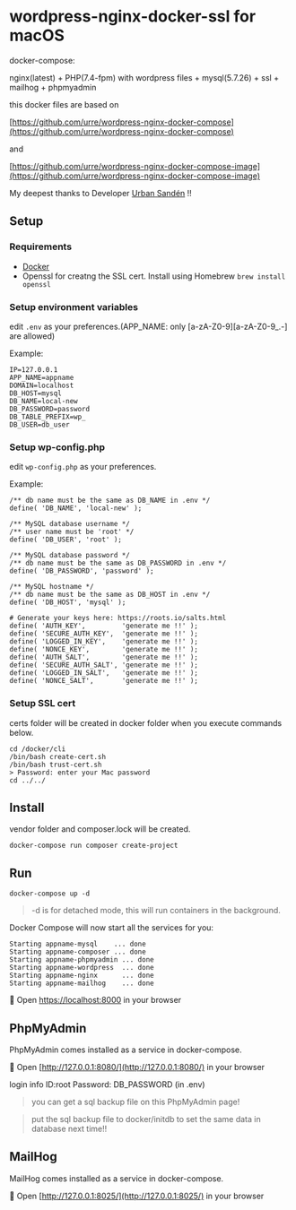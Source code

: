 # wordpress-nginx-docker-ssl for macOS
docker-compose:

nginx(latest) + PHP(7.4-fpm) with wordpress files + mysql(5.7.26) + ssl + mailhog + phpmyadmin

this docker files are based on

[https://github.com/urre/wordpress-nginx-docker-compose](https://github.com/urre/wordpress-nginx-docker-compose)

and

[https://github.com/urre/wordpress-nginx-docker-compose-image](https://github.com/urre/wordpress-nginx-docker-compose-image)

My deepest thanks to Developer [Urban Sandén](https://github.com/urre) !!

## Setup

### Requirements
+ [Docker](https://www.docker.com/get-started)
+ Openssl for creatng the SSL cert. Install using Homebrew `brew install openssl`

### Setup environment variables
edit `.env` as your preferences.(APP_NAME: only [a-zA-Z0-9][a-zA-Z0-9_.-] are allowed)

Example:

```dotenv
IP=127.0.0.1
APP_NAME=appname
DOMAIN=localhost
DB_HOST=mysql
DB_NAME=local-new
DB_PASSWORD=password
DB_TABLE_PREFIX=wp_
DB_USER=db_user

```

### Setup wp-config.php
edit `wp-config.php` as your preferences.

Example:

```wp-config.php
/** db name must be the same as DB_NAME in .env */
define( 'DB_NAME', 'local-new' );

/** MySQL database username */
/** user name must be 'root' */
define( 'DB_USER', 'root' );

/** MySQL database password */
/** db name must be the same as DB_PASSWORD in .env */
define( 'DB_PASSWORD', 'password' );

/** MySQL hostname */
/** db name must be the same as DB_HOST in .env */
define( 'DB_HOST', 'mysql' );

# Generate your keys here: https://roots.io/salts.html
define( 'AUTH_KEY',         'generate me !!' );
define( 'SECURE_AUTH_KEY',  'generate me !!' );
define( 'LOGGED_IN_KEY',    'generate me !!' );
define( 'NONCE_KEY',        'generate me !!' );
define( 'AUTH_SALT',        'generate me !!' );
define( 'SECURE_AUTH_SALT', 'generate me !!' );
define( 'LOGGED_IN_SALT',   'generate me !!' );
define( 'NONCE_SALT',       'generate me !!' );

```

### Setup SSL cert
certs folder will be created in docker folder when you execute commands below.

```shell
cd /docker/cli
/bin/bash create-cert.sh
/bin/bash trust-cert.sh
> Password: enter your Mac password
cd ../../
```

## Install
vendor folder and composer.lock will be created.

```shell
docker-compose run composer create-project
```

## Run

```shell
docker-compose up -d
```

> -d is for detached mode, this will run containers in the background.

Docker Compose will now start all the services for you:

```shell
Starting appname-mysql    ... done
Starting appname-composer ... done
Starting appname-phpmyadmin ... done
Starting appname-wordpress  ... done
Starting appname-nginx      ... done
Starting appname-mailhog    ... done
```

🚀 Open [https://localhost:8000](https://localhost:8000) in your browser

## PhpMyAdmin

PhpMyAdmin comes installed as a service in docker-compose.

🚀 Open [http://127.0.0.1:8080/](http://127.0.0.1:8080/) in your browser

login info ID:root Password: DB_PASSWORD (in .env)

> you can get a sql backup file on this PhpMyAdmin page!

> put the sql backup file to docker/initdb to set the same data in database next time!!

## MailHog

MailHog comes installed as a service in docker-compose.

🚀 Open [http://127.0.0.1:8025/](http://127.0.0.1:8025/) in your browser



